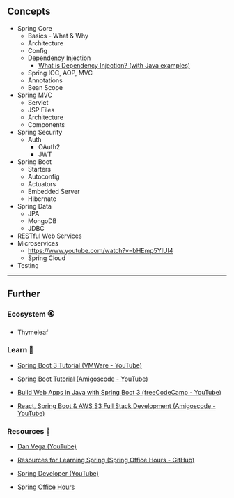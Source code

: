## Concepts

- Spring Core
    - Basics - What & Why
    - Architecture
    - Config
    - Dependency Injection
        - [What is Dependency Injection? (with Java examples)](https://www.youtube.com/watch?v=GZtmznAKXEs)
    - Spring IOC, AOP, MVC
    - Annotations
    - Bean Scope
- Spring MVC
    - Servlet
    - JSP Files
    - Architecture
    - Components
- Spring Security
    - Auth 
        - OAuth2
        - JWT
- Spring Boot
    - Starters
    - Autoconfig
    - Actuators
    - Embedded Server
    - Hibernate
- Spring Data
    - JPA
    - MongoDB
    - JDBC
- RESTful Web Services
- Microservices
    - https://www.youtube.com/watch?v=bHEmp5YIUI4
    - Spring Cloud
- Testing

---

## Further

### Ecosystem 🏵

- Thymeleaf

### Learn 🧠

- [Spring Boot 3 Tutorial (VMWare - YouTube)](https://www.youtube.com/watch?v=UgX5lgv4uVM)

- [Spring Boot Tutorial (Amigoscode - YouTube)](https://www.youtube.com/watch?v=9SGDpanrc8U)

- [Build Web Apps in Java with Spring Boot 3 (freeCodeCamp - YouTube)](https://www.youtube.com/watch?v=31KTdfRH6nY)

- [React, Spring Boot & AWS S3 Full Stack Development (Amigoscode - YouTube)](https://www.youtube.com/watch?v=9i1gQ7w2V24)

### Resources 🧩

- [Dan Vega (YouTube)](https://www.youtube.com/@DanVega/videos)

- [Resources for Learning Spring (Spring Office Hours - GitHub)](https://github.com/spring-office-hours/resources-learning-spring)

- [Spring Developer (YouTube)](https://www.youtube.com/@SpringSourceDev/videos)

- [Spring Office Hours](https://springofficehours.io/)

